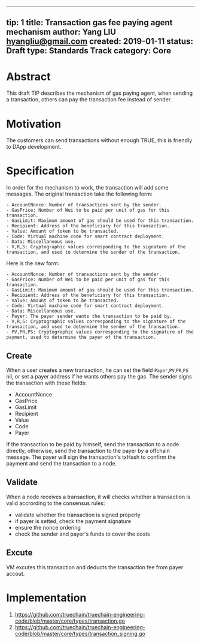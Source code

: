 
---
tip: 1
title: Transaction gas fee paying agent mechanism
author: Yang LIU <hyangliu@gmail.com>
created: 2019-01-11
status: Draft
type: Standards Track
category: Core
---

# Abstract

This draft TIP describes the mechanism of gas paying agent, when sending a transaction, others can pay the transaction fee instead of sender.

# Motivation

The customers can send transactions without enough TRUE, this is friendly to DApp development.

# Specification

In order for the mechanism to work, the transaction will add some messages.
The original transaction take the following form:
```
- AccountNonce: Number of transactions sent by the sender.
- GasPrice: Number of Wei to be paid per unit of gas for this transaction.
- GasLimit: Maximum amount of gas should be used for this transaction.
- Recipient: Address of the beneficiary for this transaction.
- Value: Amount of token to be transacted.
- Code: Virtual machine code for smart contract deployment.
- Data: Miscellaneous use.
- V,R,S: Cryptographic values corresponding to the signature of the transaction, and used to determine the sender of the transaction.
```
Here is the new form:
```
- AccountNonce: Number of transactions sent by the sender.
- GasPrice: Number of Wei to be paid per unit of gas for this transaction.
- GasLimit: Maximum amount of gas should be used for this transaction.
- Recipient: Address of the beneficiary for this transaction.
- Value: Amount of token to be transacted.
- Code: Virtual machine code for smart contract deployment.
- Data: Miscellaneous use.
- Payer: The payer sender wants the transaction to be paid by.
- V,R,S: Cryptographic values corresponding to the signature of the transaction, and used to determine the sender of the transaction.
- PV,PR,PS: Cryptographic values corresponding to the signature of the payment, used to determine the payer of the transaction.
```

## Create

When a user creates a new transaction, he can set the field `Payer`,`PV`,`PR`,`PS` nil, or set a payer address if he wants others pay the gas.
The sender signs the transaction with these fields:
- AccountNonce
- GasPrice
- GasLimit 
- Recipient 
- Value 
- Code 
- Payer 
  
If the transaction to be paid by himself, send the transaction to a node directly, otherwise, send the transaction to the payer by a offchain message. The payer will sign the transaction's txHash to confirm the payment and send the transaction to a node. 


## Validate
When a node receives a transaction, it will checks whether a transaction is valid accrording to the consensus rules:
- validate whether the transaction is signed properly
- if payer is setted, check the payment signature 
- ensure the nonce ordering
- check the sender and payer's funds to cover the costs

## Excute

VM excutes this transaction and deducts the transaction fee from payer accout.

# Implementation

1. https://github.com/truechain/truechain-engineering-code/blob/master/core/types/transaction.go
2. https://github.com/truechain/truechain-engineering-code/blob/master/core/types/transaction_signing.go

